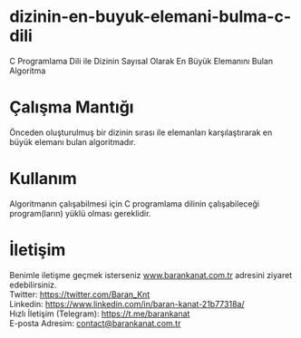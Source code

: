 # dizinin-en-buyuk-elemani-bulma-c-dili
C Programlama Dili ile Dizinin Sayısal Olarak En  Büyük Elemanını Bulan Algoritma

# Çalışma Mantığı
Önceden oluşturulmuş bir dizinin sırası ile elemanları karşılaştırarak en büyük  elemanı bulan algoritmadır.

# Kullanım
Algoritmanın çalışabilmesi için C programlama dilinin çalışabileceği program(ların) yüklü olması gereklidir.

# İletişim
Benimle iletişme geçmek isterseniz www.barankanat.com.tr adresini ziyaret edebilirsiniz.                          
Twitter: https://twitter.com/Baran_Knt                          
Linkedin: https://www.linkedin.com/in/baran-kanat-21b77318a/                          
Hızlı İletişim (Telegram): https://t.me/barankanat                          
E-posta Adresim: contact@barankanat.com.tr
